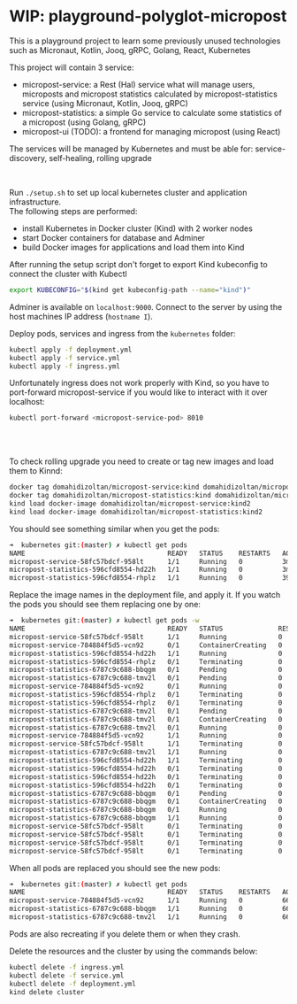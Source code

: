 # WIP: playground-polyglot-micropost

This is a playground project to learn some previously unused technologies such as Micronaut, Kotlin, Jooq, gRPC, Golang, React, Kubernetes

This project will contain 3 service:
- micropost-service: a Rest (Hal) service what will manage users, microposts and micropost statistics calculated by micropost-statistics service (using Micronaut, Kotlin, Jooq, gRPC)
- micropost-statistics: a simple Go service to calculate some statistics of a micropost (using Golang, gRPC)
- micropost-ui (TODO): a frontend for managing micropost (using React)

The services will be managed by Kubernetes and must be able for: service-discovery, self-healing, rolling upgrade

<br/>

Run `./setup.sh` to set up local kubernetes cluster and application infrastructure.  
The following steps are performed:
- install Kubernetes in Docker cluster (Kind) with 2 worker nodes
- start Docker containers for database and Adminer
- build Docker images for applications and load them into Kind

After running the setup script don't forget to export Kind kubeconfig to connect the cluster with Kubectl
```bash
export KUBECONFIG="$(kind get kubeconfig-path --name="kind")"
```

Adminer is available on `localhost:9000`. Connect to the server by using the host machines IP address (`hostname I`).

Deploy pods, services and ingress from the `kubernetes` folder:
```bash
kubectl apply -f deployment.yml
kubectl apply -f service.yml
kubectl apply -f ingress.yml
```

Unfortunately ingress does not work properly with Kind, so you have to port-forward micropost-service 
if you would like to interact with it over localhost:
```bash
kubectl port-forward <micropost-service-pod> 8010
```

<br/>
<br/>

To check rolling upgrade you need to create or tag new images and load them to Kinnd:
```bash
docker tag domahidizoltan/micropost-service:kind domahidizoltan/micropost-service:kind2
docker tag domahidizoltan/micropost-statistics:kind domahidizoltan/micropost-statistics:kind2
kind load docker-image domahidizoltan/micropost-service:kind2
kind load docker-image domahidizoltan/micropost-statistics:kind2
```

You should see something similar when you get the pods:
```bash
➜  kubernetes git:(master) ✗ kubectl get pods
NAME                                    READY   STATUS    RESTARTS   AGE
micropost-service-58fc57bdcf-958lt      1/1     Running   0          3m8s
micropost-statistics-596cfd8554-hd22h   1/1     Running   0          3m8s
micropost-statistics-596cfd8554-rhplz   1/1     Running   0          39s
```

Replace the image names in the deployment file, and apply it. If you watch the pods you should see them replacing one by one:
```bash
➜  kubernetes git:(master) ✗ kubectl get pods -w
NAME                                    READY   STATUS              RESTARTS   AGE
micropost-service-58fc57bdcf-958lt      1/1     Running             0          4m59s
micropost-service-784884f5d5-vcn92      0/1     ContainerCreating   0          1s
micropost-statistics-596cfd8554-hd22h   1/1     Running             0          4m59s
micropost-statistics-596cfd8554-rhplz   0/1     Terminating         0          2m30s
micropost-statistics-6787c9c688-bbqgm   0/1     Pending             0          1s
micropost-statistics-6787c9c688-tmv2l   0/1     Pending             0          1s
micropost-service-784884f5d5-vcn92      0/1     Running             0          2s
micropost-statistics-596cfd8554-rhplz   0/1     Terminating         0          2m37s
micropost-statistics-596cfd8554-rhplz   0/1     Terminating         0          2m37s
micropost-statistics-6787c9c688-tmv2l   0/1     Pending             0          8s
micropost-statistics-6787c9c688-tmv2l   0/1     ContainerCreating   0          8s
micropost-statistics-6787c9c688-tmv2l   0/1     Running             0          10s
micropost-service-784884f5d5-vcn92      1/1     Running             0          13s
micropost-service-58fc57bdcf-958lt      1/1     Terminating         0          5m11s
micropost-statistics-6787c9c688-tmv2l   1/1     Running             0          19s
micropost-statistics-596cfd8554-hd22h   1/1     Terminating         0          5m17s
micropost-statistics-596cfd8554-hd22h   0/1     Terminating         0          5m18s
micropost-statistics-596cfd8554-hd22h   0/1     Terminating         0          5m26s
micropost-statistics-596cfd8554-hd22h   0/1     Terminating         0          5m26s
micropost-statistics-6787c9c688-bbqgm   0/1     Pending             0          28s
micropost-statistics-6787c9c688-bbqgm   0/1     ContainerCreating   0          28s
micropost-statistics-6787c9c688-bbqgm   0/1     Running             0          29s
micropost-statistics-6787c9c688-bbqgm   1/1     Running             0          40s
micropost-service-58fc57bdcf-958lt      0/1     Terminating         0          5m42s
micropost-service-58fc57bdcf-958lt      0/1     Terminating         0          5m42s
micropost-service-58fc57bdcf-958lt      0/1     Terminating         0          5m46s
micropost-service-58fc57bdcf-958lt      0/1     Terminating         0          5m46s
```

When all pods are replaced you should see the new pods:
```bash
➜  kubernetes git:(master) ✗ kubectl get pods
NAME                                    READY   STATUS    RESTARTS   AGE
micropost-service-784884f5d5-vcn92      1/1     Running   0          66s
micropost-statistics-6787c9c688-bbqgm   1/1     Running   0          66s
micropost-statistics-6787c9c688-tmv2l   1/1     Running   0          66s
```

Pods are also recreating if you delete them or when they crash.

Delete the resources and the cluster by using the commands below:
```bash
kubectl delete -f ingress.yml
kubectl delete -f service.yml
kubectl delete -f deployment.yml
kind delete cluster
```
